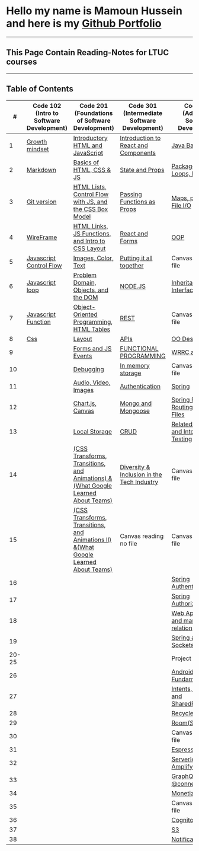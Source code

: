 # Hello my name is Mamoun Hussein and here is my [Github Portfolio](https://github.com/mamoon100)

---

## This Page Contain Reading-Notes for LTUC courses

---

## Table of Contents

| #     | Code 102 (Intro to Software Development)            | Code 201 (Foundations of Software Development)                                                                | Code 301 (Intermediate Software Development)                         | Code 401 (Advanced Software Development)                             |
| ----- | --------------------------------------------------- | ------------------------------------------------------------------------------------------------------------- | -------------------------------------------------------------------- | -------------------------------------------------------------------- |
| 1     | [Growth mindset](./Code-102/Growth.md)              | [Introductory HTML and JavaScript](./Code-201/class-01.md)                                                    | [Introduction to React and Components](./Code-301/class-1.md)        | [Java Basics](./Code-401/class-01.md)                                |
| 2     | [Markdown](./Code-102/markdown.md)                  | [Basics of HTML, CSS & JS](./Code-201/class-02.md)                                                            | [State and Props](./Code-301/class-2.md)                             | [Package, Arrays, Loops, Imports](./Code-401/class-02.md)            |
| 3     | [Git version](./Code-102/git.md)                    | [HTML Lists, Control Flow with JS, and the CSS Box Model](./Code-201/class-03.md)                             | [Passing Functions as Props](./Code-301/class-3.md)                  | [Maps, primitives, File I/O](./Code-401/class-03.md)                 |
| 4     | [WireFrame](./Code-102/wireframe.md)                | [HTML Links, JS Functions, and Intro to CSS Layout](./Code-201/class-04.md)                                   | [React and Forms](./Code-301/class-4.md)                             | [OOP](./Code-401/class-04.md)                                        |
| 5     | [Javascript Control Flow](./Code-102/javascript.md) | [Images, Color, Text](./Code-201/class-05.md)                                                                 | [Putting it all together](./Code-301/class-5.md)                     | Canvas reading no file                                               |
| 6     | [Javascript loop](./Code-102/loop.md)               | [Problem Domain, Objects, and the DOM](./Code-201/class-06.md)                                                | [NODE.JS](./Code-301/class-6.md)                                     | [Inheritance and Interfaces](./Code-401/class-06.md)                 |
| 7     | [Javascript Function](./Code-102/function.md)       | [Object-Oriented Programming, HTML Tables](./Code-201/class-07.md)                                            | [REST](./Code-301/class-7.md)                                        | Canvas reading no file                                               |
| 8     | [Css](./Code-102/Css.md)                            | [Layout](./Code-201/class-08.md)                                                                              | [APIs](./Code-301/class-8.md)                                        | [OO Design](./Code-401/class-08.md)                                  |
| 9     |                                                     | [Forms and JS Events](./Code-201/class-09.md)                                                                 | [FUNCTIONAL PROGRAMMING](./Code-301/class-9.md)                      | [WRRC and Java](./Code-401/class-09.md)                              |
| 10    |                                                     | [Debugging](./Code-201/class-10.md)                                                                           | [In memory storage](./Code-301/class-10.md)                          | Canvas reading no file                                               |
| 11    |                                                     | [Audio, Video, Images](./Code-201/class-11.md)                                                                | [Authentication](./Code-301/class-11.md)                             | [Spring](./Code-401/class-11.md)                                     |
| 12    |                                                     | [Chart.js, Canvas](./Code-201/class-12.md)                                                                    | [Mongo and Mongoose](./Code-301/class-12.md)                         | [Spring RESTful Routing & Static Files](./Code-401/class-12.md)      |
| 13    |                                                     | [Local Storage](./Code-201/class-13.md)                                                                       | [CRUD](./Code-301/class-13.md)                                       | [Related Resources and Integration Testing](./Code-401/class-13.md)  |
| 14    |                                                     | [(CSS Transforms, Transitions, and Animations) &(What Google Learned About Teams)](./Code-201/class-14.md)    | [Diversity & Inclusion in the Tech Industry](./Code-301/class-14.md) | Canvas reading no file                                               |
| 15    |                                                     | [(CSS Transforms, Transitions, and Animations II) &(What Google Learned About Teams)](./Code-201/class-14.md) | Canvas reading no file                                               | Canvas reading no file                                               |
| 16    |                                                     |                                                                                                               |                                                                      | [Spring Authentication](./Code-401/class-16.md)                      |
| 17    |                                                     |                                                                                                               |                                                                      | [Spring Authorization](./Code-401/class-17.md)                       |
| 18    |                                                     |                                                                                                               |                                                                      | [Web App Security and many to many relation](./Code-401/class-18.md) |
| 19    |                                                     |                                                                                                               |                                                                      | [Spring and Sockets](./Code-401/class-19.md)                         |
| 20-25 |                                                     |                                                                                                               |                                                                      | Project week                                                         |
| 26    |                                                     |                                                                                                               |                                                                      | [Android Fundamentals](./Code-401/class-26.md)                       |
| 27    |                                                     |                                                                                                               |                                                                      | [Intents, Activities, and SharedPreferences](./Code-401/class-27.md) |
| 28    |                                                     |                                                                                                               |                                                                      | [RecyclerView](./Code-401/class-28.md)                               |
| 29    |                                                     |                                                                                                               |                                                                      | [Room(SQLite)](./Code-401/class-29.md)                               |
| 30    |                                                     |                                                                                                               |                                                                      | Canvas reading no file                                               |
| 31    |                                                     |                                                                                                               |                                                                      | [Espresso](./Code-401/class-31.md)                                   |
| 32    |                                                     |                                                                                                               |                                                                      | [Serverless and Amplify](./Code-401/class-32.md)                     |
| 33    |                                                     |                                                                                                               |                                                                      | [GraphQL @connection](./Code-401/class-33.md)                        |
| 34    |                                                     |                                                                                                               |                                                                      | [Monetization](./Code-401/class-34.md)                               |
| 35    |                                                     |                                                                                                               |                                                                      | Canvas reading no file                                               |
| 36    |                                                     |                                                                                                               |                                                                      | [Cognito](./Code-401/class-36.md)                                    |
| 37    |                                                     |                                                                                                               |                                                                      | [S3](./Code-401/class-37.md)                                         |
| 38    |                                                     |                                                                                                               |                                                                      | [Notifications](./Code-401/class-38.md)                              |
